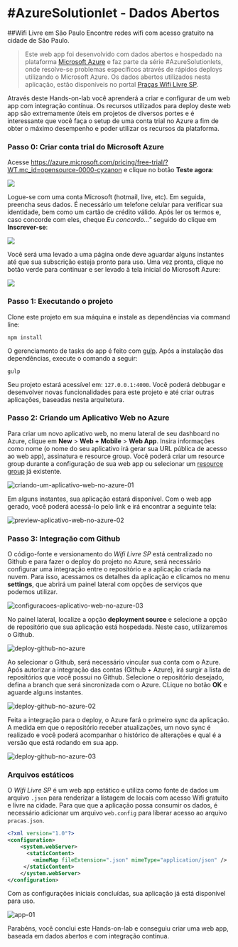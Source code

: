 # #AzureSolutionlet - Dados Abertos

##Wifi Livre em São Paulo
Encontre redes wifi com acesso gratuito na cidade de São Paulo.

> Este web app foi desenvolvido com dados abertos e hospedado na plataforma [Microsoft Azure](https://azure.microsoft.com/?WT.mc_id=opensource-0000-cyzanon) e faz parte da série #AzureSolutionlets, onde resolve-se problemas específicos através de rápidos deploys utilizando o Microsoft Azure. Os dados abertos utilizados nesta aplicação, estão disponíveis no portal [Praças Wifi Livre SP](http://wifilivre.sp.gov.br/). 

Através deste Hands-on-lab você aprenderá a criar e configurar de um web app com integração contínua. Os recursos utilizados para deploy deste web app são extremamente úteis em projetos de diversos portes e é interessante que você faça o setup de uma conta trial no Azure a fim de obter o máximo desempenho e poder utilizar os recursos da plataforma.

### Passo 0: Criar conta trial do Microsoft Azure
Acesse https://azure.microsoft.com/pricing/free-trial/?WT.mc_id=opensource-0000-cyzanon e clique no botão **Teste agora**:

![](https://raw.githubusercontent.com/allantargino/AzureSolutionlets/master/01-Prevendo-valores-no-Excel/images/p0-img01.png)

Logue-se com uma conta Microsoft (hotmail, live, etc). Em seguida, preencha seus dados. É necessário um telefone celular para verificar sua identidade, bem como um cartão de crédito válido. Após ler os termos e, caso concorde com eles, cheque *Eu concordo..."* seguido do clique em **Inscrever-se**:

![](https://raw.githubusercontent.com/allantargino/AzureSolutionlets/master/01-Prevendo-valores-no-Excel/images/p0-img02.png)

Você será uma levado a uma página onde deve aguardar alguns instantes até que sua subscrição esteja pronto para uso. Uma vez pronta, clique no botão verde para continuar e ser levado à tela inicial do Microsoft Azure:

![](https://raw.githubusercontent.com/allantargino/AzureSolutionlets/master/01-Prevendo-valores-no-Excel/images/p0-img03.png)

### Passo 1: Executando o projeto
Clone este projeto em sua máquina e instale as dependências via command line:
```
npm install
```
O gerenciamento de tasks do app é feito com [gulp](http://gulpjs.com/). Após a instalação das dependências, execute o comando a seguir:
```
gulp
```
Seu projeto estará acessível em: `127.0.0.1:4000`. Você poderá debbugar e desenvolver novas funcionalidades para este projeto e até criar outras aplicações, baseadas nesta arquitetura.

### Passo 2: Criando um Aplicativo Web no Azure
Para criar um novo aplicativo web, no menu lateral de seu dashboard no Azure, clique em **New** > **Web + Mobile** > **Web App**. Insira informações como nome (o nome do seu aplicativo irá gerar sua URL pública de acesso ao web app), assinatura e resource group. Você poderá criar um resource group durante a configuração de sua web app ou selecionar um [resource group](https://azure.microsoft.com/documentation/articles/resource-group-portal/?WT.mc_id=opensource-0000-cyzanon) já existente.

![criando-um-aplicativo-web-no-azure-01](https://cloud.githubusercontent.com/assets/2198735/14955729/606ded68-1052-11e6-9ad4-21a9ea3c8c95.PNG)

Em alguns instantes, sua aplicação estará disponível. Com o web app gerado, você poderá acessá-lo pelo link e irá encontrar a seguinte tela:

![preview-aplicativo-web-no-azure-02](https://cloud.githubusercontent.com/assets/2198735/14955866/306d2a24-1053-11e6-86c8-36ee49fe5e67.PNG)

### Passo 3: Integração com Github
O código-fonte e versionamento do *Wifi Livre SP* está centralizado no Github e para fazer o deploy do projeto no Azure, será necessário configurar uma integração entre o repositório e a aplicação criada na nuvem. Para isso, acessamos os detalhes da aplicação e clicamos no menu **settings**, que abrirá um painel lateral com opções de serviços que podemos utilizar.

![configuracoes-aplicativo-web-no-azure-03](https://cloud.githubusercontent.com/assets/2198735/14960521/6c1c439e-106b-11e6-9c0a-0132f99b02e4.PNG)

No painel lateral, localize a opção **deployment source** e selecione a opção de repositório que sua aplicação está hospedada. Neste caso, utilizaremos o Github.

![deploy-github-no-azure](https://cloud.githubusercontent.com/assets/2198735/14960801/cfee3eee-106c-11e6-892d-b6eee4d3db89.PNG)

Ao selecionar o Github, será necessário vincular sua conta com o Azure. Após autorizar a integração das contas (Github + Azure), irá surgir a lista de repositórios que você possui no Github. Selecione o repositório desejado, defina a branch que será sincronizada com o Azure. CLique no botão **OK** e aguarde alguns instantes.

![deploy-github-no-azure-02](https://cloud.githubusercontent.com/assets/2198735/14961191/ce68ef4a-106e-11e6-868e-2d0a58a6a8e9.PNG)

Feita a integração para o deploy, o Azure fará o primeiro sync da aplicação. A medida em que o repositório receber atualizações, um novo sync é realizado e você poderá acompanhar o histórico de alterações e qual é a versão que está rodando em sua app.

![deploy-github-no-azure-03](https://cloud.githubusercontent.com/assets/2198735/14961009/f4507044-106d-11e6-8215-a04e2b89c246.PNG)

### Arquivos estáticos
O *Wifi Livre SP* é um web app estático e utiliza como fonte de dados um arquivo `.json` para renderizar a listagem de locais com acesso Wifi gratuito e livre na cidade. Para que que a aplicação possa consumir os dados, é necessário adicionar um arquivo `web.config` para liberar acesso ao arquivo `pracas.json`.

```xml
<?xml version="1.0"?>
<configuration>
    <system.webServer>
      <staticContent>
        <mimeMap fileExtension=".json" mimeType="application/json" />
     </staticContent>
    </system.webServer>
</configuration>
```

Com as configurações iniciais concluídas, sua aplicação já está disponível para uso.

![app-01](https://cloud.githubusercontent.com/assets/2198735/14961802/09d2943e-1072-11e6-9c1c-9f8215e858c2.PNG)

Parabéns, você conclui este Hands-on-lab e conseguiu criar uma web app, baseada em dados abertos e com integração contínua.
